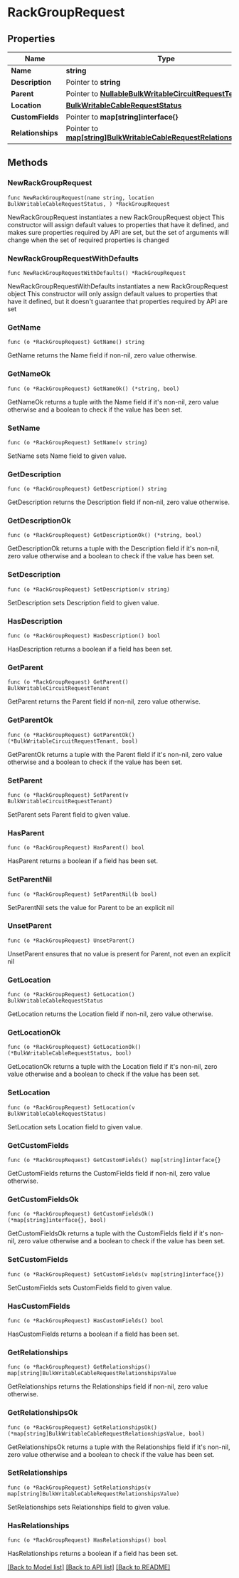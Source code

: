 # RackGroupRequest

## Properties

Name | Type | Description | Notes
------------ | ------------- | ------------- | -------------
**Name** | **string** |  | 
**Description** | Pointer to **string** |  | [optional] 
**Parent** | Pointer to [**NullableBulkWritableCircuitRequestTenant**](BulkWritableCircuitRequestTenant.md) |  | [optional] 
**Location** | [**BulkWritableCableRequestStatus**](BulkWritableCableRequestStatus.md) |  | 
**CustomFields** | Pointer to **map[string]interface{}** |  | [optional] 
**Relationships** | Pointer to [**map[string]BulkWritableCableRequestRelationshipsValue**](BulkWritableCableRequestRelationshipsValue.md) |  | [optional] 

## Methods

### NewRackGroupRequest

`func NewRackGroupRequest(name string, location BulkWritableCableRequestStatus, ) *RackGroupRequest`

NewRackGroupRequest instantiates a new RackGroupRequest object
This constructor will assign default values to properties that have it defined,
and makes sure properties required by API are set, but the set of arguments
will change when the set of required properties is changed

### NewRackGroupRequestWithDefaults

`func NewRackGroupRequestWithDefaults() *RackGroupRequest`

NewRackGroupRequestWithDefaults instantiates a new RackGroupRequest object
This constructor will only assign default values to properties that have it defined,
but it doesn't guarantee that properties required by API are set

### GetName

`func (o *RackGroupRequest) GetName() string`

GetName returns the Name field if non-nil, zero value otherwise.

### GetNameOk

`func (o *RackGroupRequest) GetNameOk() (*string, bool)`

GetNameOk returns a tuple with the Name field if it's non-nil, zero value otherwise
and a boolean to check if the value has been set.

### SetName

`func (o *RackGroupRequest) SetName(v string)`

SetName sets Name field to given value.


### GetDescription

`func (o *RackGroupRequest) GetDescription() string`

GetDescription returns the Description field if non-nil, zero value otherwise.

### GetDescriptionOk

`func (o *RackGroupRequest) GetDescriptionOk() (*string, bool)`

GetDescriptionOk returns a tuple with the Description field if it's non-nil, zero value otherwise
and a boolean to check if the value has been set.

### SetDescription

`func (o *RackGroupRequest) SetDescription(v string)`

SetDescription sets Description field to given value.

### HasDescription

`func (o *RackGroupRequest) HasDescription() bool`

HasDescription returns a boolean if a field has been set.

### GetParent

`func (o *RackGroupRequest) GetParent() BulkWritableCircuitRequestTenant`

GetParent returns the Parent field if non-nil, zero value otherwise.

### GetParentOk

`func (o *RackGroupRequest) GetParentOk() (*BulkWritableCircuitRequestTenant, bool)`

GetParentOk returns a tuple with the Parent field if it's non-nil, zero value otherwise
and a boolean to check if the value has been set.

### SetParent

`func (o *RackGroupRequest) SetParent(v BulkWritableCircuitRequestTenant)`

SetParent sets Parent field to given value.

### HasParent

`func (o *RackGroupRequest) HasParent() bool`

HasParent returns a boolean if a field has been set.

### SetParentNil

`func (o *RackGroupRequest) SetParentNil(b bool)`

 SetParentNil sets the value for Parent to be an explicit nil

### UnsetParent
`func (o *RackGroupRequest) UnsetParent()`

UnsetParent ensures that no value is present for Parent, not even an explicit nil
### GetLocation

`func (o *RackGroupRequest) GetLocation() BulkWritableCableRequestStatus`

GetLocation returns the Location field if non-nil, zero value otherwise.

### GetLocationOk

`func (o *RackGroupRequest) GetLocationOk() (*BulkWritableCableRequestStatus, bool)`

GetLocationOk returns a tuple with the Location field if it's non-nil, zero value otherwise
and a boolean to check if the value has been set.

### SetLocation

`func (o *RackGroupRequest) SetLocation(v BulkWritableCableRequestStatus)`

SetLocation sets Location field to given value.


### GetCustomFields

`func (o *RackGroupRequest) GetCustomFields() map[string]interface{}`

GetCustomFields returns the CustomFields field if non-nil, zero value otherwise.

### GetCustomFieldsOk

`func (o *RackGroupRequest) GetCustomFieldsOk() (*map[string]interface{}, bool)`

GetCustomFieldsOk returns a tuple with the CustomFields field if it's non-nil, zero value otherwise
and a boolean to check if the value has been set.

### SetCustomFields

`func (o *RackGroupRequest) SetCustomFields(v map[string]interface{})`

SetCustomFields sets CustomFields field to given value.

### HasCustomFields

`func (o *RackGroupRequest) HasCustomFields() bool`

HasCustomFields returns a boolean if a field has been set.

### GetRelationships

`func (o *RackGroupRequest) GetRelationships() map[string]BulkWritableCableRequestRelationshipsValue`

GetRelationships returns the Relationships field if non-nil, zero value otherwise.

### GetRelationshipsOk

`func (o *RackGroupRequest) GetRelationshipsOk() (*map[string]BulkWritableCableRequestRelationshipsValue, bool)`

GetRelationshipsOk returns a tuple with the Relationships field if it's non-nil, zero value otherwise
and a boolean to check if the value has been set.

### SetRelationships

`func (o *RackGroupRequest) SetRelationships(v map[string]BulkWritableCableRequestRelationshipsValue)`

SetRelationships sets Relationships field to given value.

### HasRelationships

`func (o *RackGroupRequest) HasRelationships() bool`

HasRelationships returns a boolean if a field has been set.


[[Back to Model list]](../README.md#documentation-for-models) [[Back to API list]](../README.md#documentation-for-api-endpoints) [[Back to README]](../README.md)


